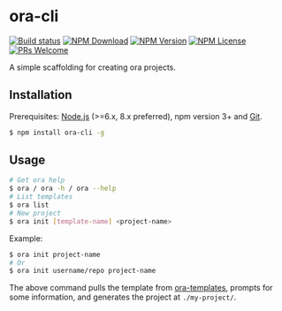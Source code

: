 # ora-cli 

[![Build status](https://ci.appveyor.com/api/projects/status/sgpje2o50ef2pgic?svg=true)](https://ci.appveyor.com/project/LishiJ/ora-cli)
[![NPM Download](https://badgen.net/npm/dm/ora-cli)](https://www.npmjs.com/package/ora-cli)
[![NPM Version](https://badgen.net/npm/v/ora-cli)](https://www.npmjs.com/package/ora-cli)
[![NPM License](https://badgen.net/npm/license/ora-cli)](https://github.com/LishiJ/ora-cli/blob/master/LICENSE)
[![PRs Welcome](https://img.shields.io/badge/PRs-welcome-brightgreen.svg)](https://github.com/LishiJ/ora-cli/pulls)

A simple scaffolding for creating ora projects.

## Installation

Prerequisites: [Node.js](https://nodejs.org/en/) (>=6.x, 8.x preferred), npm version 3+ and [Git](https://git-scm.com/).

``` bash
$ npm install ora-cli -g
```

## Usage

``` bash
# Get ora help
$ ora / ora -h / ora --help
# List templates
$ ora list
# New project
$ ora init [template-name] <project-name>
```

Example:

``` bash
$ ora init project-name
# Or
$ ora init username/repo project-name
```

The above command pulls the template from [ora-templates](https://github.com/ora-templates), prompts for some information, and generates the project at `./my-project/`.